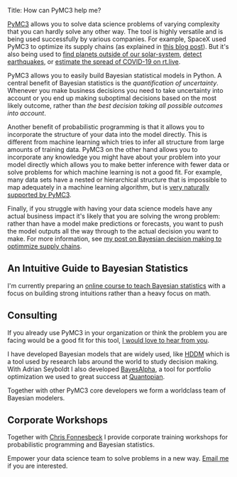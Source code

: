Title: How can PyMC3 help me?

[PyMC3](https://docs.pymc.io) allows you to solve data science problems of varying complexity that you can hardly solve any other way. The tool is highly versatile and is being used successfully by various companies. For example, SpaceX used PyMC3 to optimize its supply chains (as explained in [this blog post](https://twiecki.io/blog/2019/01/14/supply_chain/)). But it's also being used to [find planets outside of our solar-system](https://github.com/exoplanet-dev/exoplanet), [detect earthquakes](https://github.com/hvasbath/beat), or [estimate the spread of COVID-19 on rt.live](https://rt.live/).

PyMC3 allows you to easily build Bayesian statistical models in Python. A central benefit of Bayesian statistics is the *quantification of uncertainty*. Whenever you make business decisions you need to take uncertainty into account or you end up making suboptimal decisions based on the most likely outcome, rather than *the best decision taking all possible outcomes into account*.

Another benefit of probabilistic programming is that it allows you to incorporate the structure of your data into the model directly. This is different from machine learning which tries to infer all structure from large amounts of training data. PyMC3 on the other hand allows you to incorporate any knowledge you might have about your problem into your model directly which allows you to make better inference with fewer data or solve problems for which machine learning is not a good fit. For example, many data sets have a nested or hierarchical structure that is impossible to map adequately in a machine learning algorithm, but is [very naturally supported by PyMC3](https://twiecki.io/blog/2014/03/17/bayesian-glms-3/).

Finally, if you struggle with having your data science models have any actual business impact it's likely that you are solving the wrong problem: rather than have a model make predictions or forecasts, you want to push the model outputs all the way through to the actual decision you want to make. For more information, see [my post on Bayesian decision making to optimmize supply chains](https://twiecki.io/blog/2019/01/14/supply_chain/).

## An Intuitive Guide to Bayesian Statistics

I'm currently preparing an [online course to teach Bayesian statistics](https://twiecki.io/pages/an-intuitive-guide-to-bayesian-statistics.html) with a focus on building strong intuitions rather than a heavy focus on math. 

## Consulting

If you already use PyMC3 in your organization or think the problem you are facing would be a good fit for this tool, [I would love to hear from you](mailto:thomas.wiecki@gmail.com). 

I have developed Bayesian models that are widely used, like [HDDM](http://ski.clps.brown.edu/hddm_docs/) which is a tool used by research labs around the world to study decision making. With Adrian Seyboldt I also developed [BayesAlpha](https://www.github.com/quantopian/bayesalpha), a tool for portfolio optimization we used to great success at [Quantopian](https://www.quantopian.com).

Together with other PyMC3 core developers we form a worldclass team of Bayesian modelers.

## Corporate Workshops

Together with [Chris Fonnesbeck](https://twitter.com/fonnesbeck) I provide corporate training workshops for probabilistic programming and Bayesian statistics. 

Empower your data science team to solve problems in a new way. [Email me](mailto:thomas.wiecki@gmail.com) if you are interested.